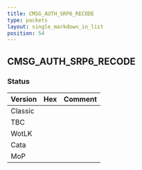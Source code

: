 ```yaml
---
title: CMSG_AUTH_SRP6_RECODE
type: packets
layout: single_markdown_in_list
position: 54
---
```


## CMSG_AUTH_SRP6_RECODE

### Status

Version | Hex | Comment
---------- | ---------- | ---------- 
Classic |  |  
TBC |  |  
WotLK |  |  
Cata |  |  
MoP |  |  